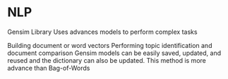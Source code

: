 # NLP


Gensim Library Uses advances models to perform complex tasks

Building document or word vectors
Performing topic identification and document comparison
Gensim models can be easily saved, updated, and reused and the dictionary can also be updated. This method is more advance than Bag-of-Words
